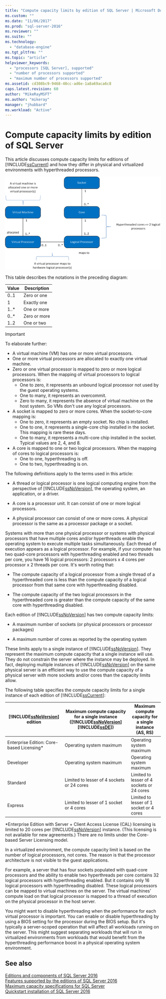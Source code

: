```yaml
---
title: "Compute capacity limits by edition of SQL Server | Microsoft Docs"
ms.custom: ""
ms.date: "11/06/2017"
ms.prod: "sql-server-2016"
ms.reviewer: ""
ms.suite: ""
ms.technology: 
  - "database-engine"
ms.tgt_pltfrm: ""
ms.topic: "article"
helpviewer_keywords: 
  - "processors [SQL Server], supported"
  - "number of processors supported"
  - "maximum number of processors supported"
ms.assetid: cd308bc9-9468-40cc-ad6e-1a8a69aca6c8
caps.latest.revision: 60
author: "MikeRayMSFT"
ms.author: "mikeray"
manager: "jhubbard"
ms.workload: "Active"
---
```

# Compute capacity limits by edition of SQL Server
  This article discusses compute capacity limits for editions of [!INCLUDE[ssCurrent](../includes/sscurrent-md.md)] and how they differ in physical and virtualized environments with hyperthreaded processors.  
  
 ![Mappings to compute capacity limits](../sql-server/media/compute-capacity-limits.gif "Mappings to compute capacity limits")  
  
 This table describes the notations in the preceding diagram:  
  
|Value|Description|  
|-----------|-----------------|  
|0..1|Zero or one|  
|1|Exactly one|  
|1..\*|One or more|  
|0..\*|Zero or more|  
|1..2|One or two|  
  
> [!IMPORTANT]  
> To elaborate further:  
>   
> - A virtual machine (VM) has one or more virtual processors.  
> - One or more virtual processors are allocated to exactly one virtual machine.  
> - Zero or one virtual processor is mapped to zero or more logical processors. When the mapping of virtual processors to logical processors is: 
>     -   One to zero, it represents an unbound logical processor not used by the guest operating systems.  
>     -   One to many, it represents an overcommit.  
>     -   Zero to many, it represents the absence of virtual machine on the host system. So VMs don't use any logical processors.  
> - A socket is mapped to zero or more cores. When the socket-to-core mapping is:  
>     -   One to zero, it represents an empty socket. No chip is installed.  
>     -   One to one, it represents a single-core chip installed in the socket. This mapping is rare these days.  
>     -   One to many, it represents a multi-core chip installed in the socket. Typical values are 2, 4, and 8.  
> - A core is mapped to one or two logical processors. When the mapping of cores to logical processors is:  
>     -   One to one, hyperthreading is off.  
>     -   One to two, hyperthreading is on.  
  
 The following definitions apply to the terms used in this article:  
  
-   A thread or logical processor is one logical computing engine from the perspective of [!INCLUDE[ssNoVersion](../includes/ssnoversion-md.md)], the operating system, an application, or a driver.  
  
-   A core is a processor unit. It can consist of one or more logical processors.  
  
-   A physical processor can consist of one or more cores. A physical processor is the same as a processor package or a socket.  
  
Systems with more than one physical processor or systems with physical processors that have multiple cores and/or hyperthreads enable the operating system to execute multiple tasks simultaneously. Each thread of execution appears as a logical processor. For example, if your computer has two quad-core processors with hyperthreading enabled and two threads per core, you have 16 logical processors: 2 processors x 4 cores per processor x 2 threads per core. It's worth noting that:  
  
-   The compute capacity of a logical processor from a single thread of a hyperthreaded core is less than the compute capacity of a logical processor from that same core with hyperthreading disabled.  
  
-   The compute capacity of the two logical processors in the hyperthreaded core is greater than the compute capacity of the same core with hyperthreading disabled.  
  
Each edition of [!INCLUDE[ssNoVersion](../includes/ssnoversion-md.md)] has two compute capacity limits:  
  
- A maximum number of sockets (or physical processors or processor packages)  
  
- A maximum number of cores as reported by the operating system  
  
These limits apply to a single instance of [!INCLUDE[ssNoVersion](../includes/ssnoversion-md.md)]. They represent the maximum compute capacity that a single instance will use. They do not constrain the server where the instance may be deployed. In fact, deploying multiple instances of [!INCLUDE[ssNoVersion](../includes/ssnoversion-md.md)] on the same physical server is an efficient way to use the compute capacity of a physical server with more sockets and/or cores than the capacity limits allow.  
  
The following table specifies the compute capacity limits for a single instance of each edition of [!INCLUDE[ssCurrent](../includes/sscurrent-md.md)]:  
  
|[!INCLUDE[ssNoVersion](../includes/ssnoversion-md.md)] edition|Maximum compute capacity for a single instance ([!INCLUDE[ssNoVersion](../includes/ssnoversion-md.md)][!INCLUDE[ssDE](../includes/ssde-md.md)])|Maximum compute capacity for a single instance (AS, RS)|  
|---------------------------------------|--------------------------------------------------------------------------------------------------------|-------------------------------------------------------------------|  
|Enterprise Edition: Core-based Licensing\*|Operating system maximum|Operating system maximum|  
|Developer|Operating system maximum|Operating system maximum|  
|Standard|Limited to lesser of 4 sockets or 24 cores|Limited to lesser of 4 sockets or 24 cores|  
|Express|Limited to lesser of 1 socket or 4 cores|Limited to lesser of 1 socket or 4 cores|  

\*Enterprise Edition with Server + Client Access License (CAL) licensing is limited to 20 cores per [!INCLUDE[ssNoVersion](../includes/ssnoversion-md.md)] instance. (This licensing is not available for new agreements.) There are no limits under the Core-based Server Licensing model.  
  
In a virtualized environment, the compute capacity limit is based on the number of logical processors, not cores. The reason is that the processor architecture is not visible to the guest applications. 

For example, a server that has four sockets populated with quad-core processors and the ability to enable two hyperthreads per core contains 32 logical processors with hyperthreading enabled. But it contains only 16 logical processors with hyperthreading disabled. These logical processors can be mapped to virtual machines on the server. The virtual machines’ compute load on that logical processor is mapped to a thread of execution on the physical processor in the host server.  
  
You might want to disable hyperthreading when the performance for each virtual processor is important. You can enable or disable hyperthreading by using a BIOS setting for the processor during the BIOS setup. But it's typically a server-scoped operation that will affect all workloads running on the server. This might suggest separating workloads that will run in virtualized environments from workloads that would benefit from the hyperthreading performance boost in a physical operating system environment.  
  
## See also  
 [Editions and components of SQL Server 2016](../sql-server/editions-and-components-of-sql-server-2016.md)   
 [Features supported by the editions of SQL Server 2016](~/sql-server/editions-and-supported-features-for-sql-server-2016.md)   
 [Maximum capacity specifications for SQL Server](../sql-server/maximum-capacity-specifications-for-sql-server.md)   
 [Quickstart installation of SQL Server 2016](http://msdn.microsoft.com/library/672afac9-364d-4946-ad5d-8a2d89cf8d81)  
  
  

